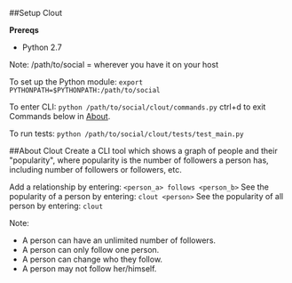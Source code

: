 ##Setup Clout

**Prereqs**
- Python 2.7


Note: /path/to/social = wherever you have it on your host

To set up the Python module:
`export PYTHONPATH=$PYTHONPATH:/path/to/social`

To enter CLI:
`python /path/to/social/clout/commands.py`
ctrl+d to exit
Commands below in [About](#about-clout).


To run tests:
`python /path/to/social/clout/tests/test_main.py`

##About Clout
Create a CLI tool which shows a graph of people and their "popularity", where popularity is the number of followers a person has, including number of followers or followers, etc.

Add a relationship by entering: `<person_a> follows <person_b>`
See the popularity of a person by entering: `clout <person>`
See the popularity of all person by entering: `clout`

Note:
- A person can have an unlimited number of followers.
- A person can only follow one person.
- A person can change who they follow.
- A person may not follow her/himself.
